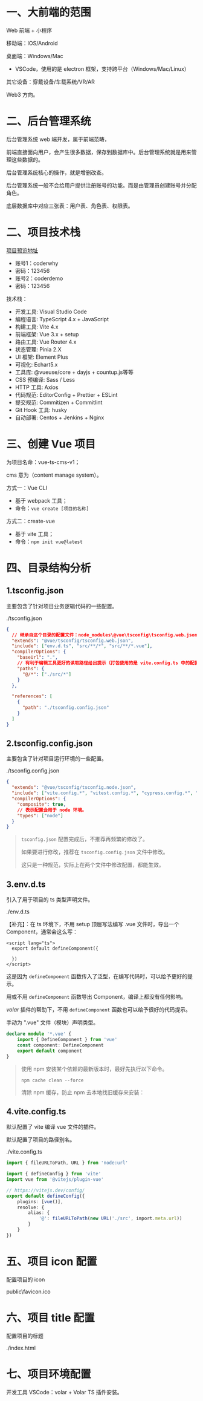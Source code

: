 # 一、大前端的范围

Web 前端 + 小程序

移动端：IOS/Android

桌面端：Windows/Mac

- VSCode，使用的是 electron 框架，支持跨平台（Windows/Mac/Linux）

其它设备：穿戴设备/车载系统/VR/AR

Web3 方向。

# 二、后台管理系统

后台管理系统 web 端开发，属于前端范畴，

前端直接面向用户，会产生很多数据，保存到数据库中。后台管理系统就是用来管理这些数据的。

后台管理系统核心的操作，就是增删改查。

后台管理系统一般不会给用户提供注册账号的功能。而是由管理员创建账号并分配角色。

底层数据库中对应三张表：用户表、角色表、权限表。

# 二、项目技术栈

[项目预览地址](http://152.136.185.210)

- 账号1：coderwhy
- 密码：123456
- 账号2：coderdemo
- 密码：123456

技术栈：
- 开发工具: Visual Studio Code
- 编程语言: TypeScript 4.x + JavaScript
- 构建工具: Vite 4.x
- 前端框架: Vue 3.x + setup
- 路由工具: Vue Router 4.x
- 状态管理: Pinia 2.X
- UI 框架: Element Plus
- 可视化: Echart5.x
- 工具库: @vueuse/core + dayjs + countup.js等等
- CSS 预编译: Sass / Less
- HTTP 工具: Axios
- 代码规范: EditorConfig + Prettier + ESLint
- 提交规范: Commitizen + Commitlint
- Git Hook 工具: husky
- 自动部署: Centos + Jenkins + Nginx

# 三、创建 Vue 项目

为项目名命：vue-ts-cms-v1；

cms 意为（content manage system）。

方式一：Vue CLI
- 基于 webpack 工具； 
- 命令：`vue create [项目的名称]`

方式二：create-vue
- 基于 vite 工具； 
- 命令：`npm init vue@latest`

# 四、目录结构分析

## 1.tsconfig.json

主要包含了针对项目业务逻辑代码的一些配置。

./tsconfig.json

```json
{
  // 继承自这个目录的配置文件：node_modules\@vue\tsconfig\tsconfig.web.json
  "extends": "@vue/tsconfig/tsconfig.web.json",
  "include": ["env.d.ts", "src/**/*", "src/**/*.vue"],
  "compilerOptions": {
    "baseUrl": ".",
    // 有利于编辑工具更好的读取路径给出提示（打包使用的是 vite.config.ts 中的配置，如果使用 tsc 编译，会用到这里的配置）
    "paths": {
      "@/*": ["./src/*"]
    }
  },

  "references": [
    {
      "path": "./tsconfig.config.json"
    }
  ]
}
```

## 2.tsconfig.config.json

主要包含了针对项目运行环境的一些配置。

./tsconfig.config.json

```json
{
  "extends": "@vue/tsconfig/tsconfig.node.json",
  "include": ["vite.config.*", "vitest.config.*", "cypress.config.*", "playwright.config.*"],
  "compilerOptions": {
    "composite": true,
    // 表示配置会用于 node 环境。
    "types": ["node"]
  }
}
```

> `tsconfig.json` 配置完成后，不推荐再频繁的修改了。
>
> 如果要进行修改，推荐在 `tsconfig.config.json` 文件中修改。
>
> 这只是一种规范，实际上在两个文件中修改配置，都能生效。

## 3.env.d.ts

引入了用于项目的 ts 类型声明文件。

./env.d.ts

【补充】：在 ts 环境下，不用 setup 顶层写法编写 .vue 文件时，导出一个 Component，通常会这么写：

```vue
<script lang="ts">
  export default defineComponent({

  })
</script>
```

这是因为 `defineComponent` 函数传入了泛型，在编写代码时，可以给予更好的提示。

用或不用 `defineComponent` 函数导出 Component，编译上都没有任何影响。

*volar* 插件的帮助下，不用 `defineComponent` 函数也可以给予很好的代码提示。

手动为 ".vue" 文件（模块）声明类型。

```typescript
declare module '*.vue' {
	import { DefineComponent } from 'vue'
	const component: DefineComponent
	export default component
}
```

> 使用 npm 安装某个依赖的最新版本时，最好先执行以下命令。
>
> `npm cache clean --force`
>
> 清除 npm 缓存，防止 npm 去本地找旧缓存来安装：

## 4.vite.config.ts

默认配置了 vite 编译 vue 文件的插件。

默认配置了项目的路径别名。

./vite.config.ts

```typescript
import { fileURLToPath, URL } from 'node:url'

import { defineConfig } from 'vite'
import vue from '@vitejs/plugin-vue'

// https://vitejs.dev/config/
export default defineConfig({
	plugins: [vue()],
	resolve: {
		alias: {
			'@': fileURLToPath(new URL('./src', import.meta.url))
		}
	}
})

```

# 五、项目 icon 配置

配置项目的 icon

public\favicon.ico

# 六、项目 title 配置

配置项目的标题

./index.html

# 七、项目环境配置

开发工具 VSCode：volar + Volar TS 插件安装。
